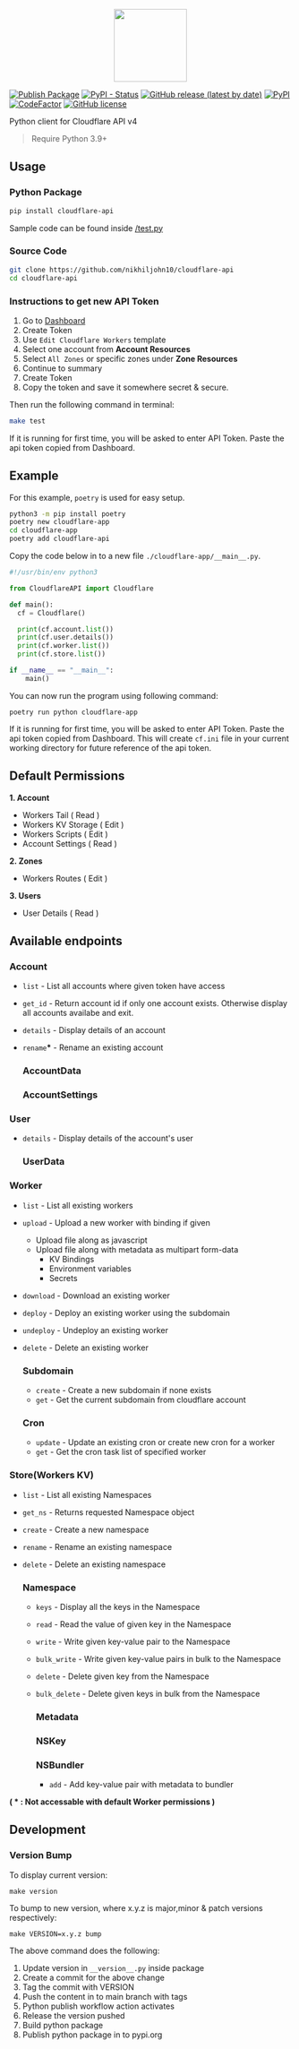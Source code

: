 <p align="center"><img src="https://raw.githubusercontent.com/nikhiljohn10/cloudflare-api/main/assets/images/logo.svg?sanitize=true" height="130"></p>

[![Publish Package](https://github.com/nikhiljohn10/cloudflare-api/actions/workflows/publish.yml/badge.svg)](https://github.com/nikhiljohn10/cloudflare-api/actions/workflows/publish.yml) [![PyPI - Status](https://img.shields.io/pypi/status/cloudflare-api)](https://pypi.org/project/cloudflare-api) [![GitHub release (latest by date)](https://img.shields.io/github/v/release/nikhiljohn10/cloudflare-api)](https://github.com/nikhiljohn10/cloudflare-api/releases) [![PyPI](https://img.shields.io/pypi/v/cloudflare-api)](https://pypi.org/project/cloudflare-api) [![CodeFactor](https://www.codefactor.io/repository/github/nikhiljohn10/cloudflare-api/badge)](https://www.codefactor.io/repository/github/nikhiljohn10/cloudflare-api) [![GitHub license](https://img.shields.io/github/license/nikhiljohn10/cloudflare-api)](https://github.com/nikhiljohn10/cloudflare-api/blob/main/LICENSE)

Python client for Cloudflare API v4

> Require Python 3.9+

## Usage

### Python Package

```bash
pip install cloudflare-api
```

Sample code can be found inside [/test.py](https://github.com/nikhiljohn10/cloudflare-api/blob/main/test.py) 

### Source Code

```bash
git clone https://github.com/nikhiljohn10/cloudflare-api
cd cloudflare-api
```

### Instructions to get new API Token
1. Go to [Dashboard](https://dash.cloudflare.com/profile/api-tokens)
2. Create Token
3. Use `Edit Cloudflare Workers` template
4. Select one account from **Account Resources**
5. Select `All Zones` or specific zones under **Zone Resources**
6. Continue to summary
7. Create Token
8. Copy the token and save it somewhere secret & secure.

Then run the following command in terminal:
```bash
make test
```

If it is running for first time, you will be asked to enter API Token. Paste the api token copied from Dashboard.

## Example

For this example, `poetry` is used for easy setup.
```bash
python3 -m pip install poetry
poetry new cloudflare-app
cd cloudflare-app
poetry add cloudflare-api
```

Copy the code below in to a new file `./cloudflare-app/__main__.py`.
```python
#!/usr/bin/env python3

from CloudflareAPI import Cloudflare

def main():
  cf = Cloudflare()

  print(cf.account.list())
  print(cf.user.details())
  print(cf.worker.list())
  print(cf.store.list())

if __name__ == "__main__":
    main()
```

You can now run the program using following command:
```
poetry run python cloudflare-app
```

If it is running for first time, you will be asked to enter API Token. Paste the api token copied from Dashboard. This will create `cf.ini` file in your current working directory for future reference of the api token.

## Default Permissions

**1. Account**
   - Workers Tail ( Read )
   - Workers KV Storage ( Edit )
   - Workers Scripts ( Edit )
   - Account Settings ( Read )

**2. Zones**
   - Workers Routes ( Edit )

**3. Users**
   - User Details ( Read )

## Available endpoints

### Account

- `list` - List all accounts where given token have access
- `get_id` - Return account id if only one account exists. Otherwise display all accounts availabe and exit.
- `details` - Display details of an account
- `rename`__*__ - Rename an existing account 

  ### AccountData

  ### AccountSettings

### User

- `details` - Display details of the account's user

  ### UserData

### Worker

- `list` - List all existing workers
- `upload` - Upload a new worker with binding if given
  - Upload file along as javascript
  - Upload file along with metadata as multipart form-data
    - KV Bindings
    - Environment variables
    - Secrets
- `download` - Download an existing worker
- `deploy` - Deploy an existing worker using the subdomain
- `undeploy` - Undeploy an existing worker
- `delete` - Delete an existing worker

  ### Subdomain

  - `create` - Create a new subdomain if none exists
  - `get` - Get the current subdomain from cloudflare account

  ### Cron

  - `update` - Update an existing cron or create new cron for a worker
  - `get` - Get the cron task list of specified worker

### Store(Workers KV)

- `list` - List all existing Namespaces
- `get_ns` - Returns requested Namespace object
- `create` - Create a new namespace
- `rename` - Rename an existing namespace
- `delete` - Delete an existing namespace

  ### Namespace
  
  - `keys` - Display all the keys in the Namespace
  - `read` - Read the value of given key in the Namespace
  - `write` - Write given key-value pair to the Namespace
  - `bulk_write` - Write given key-value pairs in bulk to the Namespace
  - `delete` - Delete given key from the Namespace
  - `bulk_delete` - Delete given keys in bulk from the Namespace

    ### Metadata

    ### NSKey

    ### NSBundler

    - `add` - Add key-value pair with metadata to bundler

**( * : Not accessable with default Worker permissions )**

## Development

### Version Bump

To display current version:
```
make version
```

To bump to new version, where x.y.z is major,minor & patch versions respectively:
```
make VERSION=x.y.z bump
```

The above command does the following:

1. Update version in `__version__.py` inside package
2. Create a commit for the above change
3. Tag the commit with VERSION
4. Push the content in to main branch with tags
5. Python publish workflow action activates
6. Release the version pushed
7. Build python package
8. Publish python package in to pypi.org
